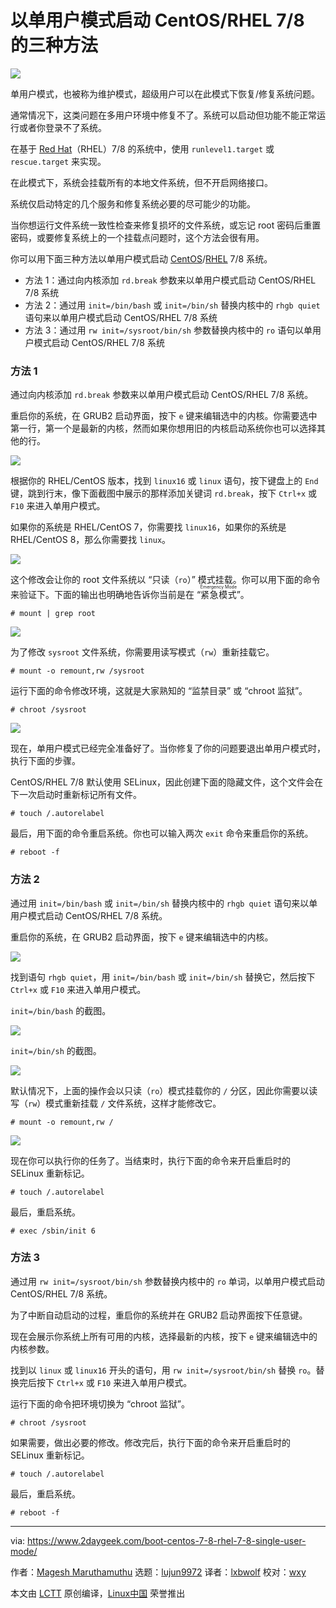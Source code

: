 [#]: collector: (lujun9972)
[#]: translator: (lxbwolf)
[#]: reviewer: (wxy)
[#]: publisher: ( )
[#]: url: ( )
[#]: subject: (Three Methods Boot CentOS/RHEL 7/8 Systems in Single User Mode)
[#]: via: (https://www.2daygeek.com/boot-centos-7-8-rhel-7-8-single-user-mode/)
[#]: author: (Magesh Maruthamuthu https://www.2daygeek.com/author/magesh/)

以单用户模式启动 CentOS/RHEL 7/8 的三种方法
======

![](https://img.linux.net.cn/data/attachment/album/202005/03/230109uw1f9zvv9upbhwv8.jpg)

单用户模式，也被称为维护模式，超级用户可以在此模式下恢复/修复系统问题。

通常情况下，这类问题在多用户环境中修复不了。系统可以启动但功能不能正常运行或者你登录不了系统。

在基于 [Red Hat][1]（RHEL）7/8 的系统中，使用 `runlevel1.target` 或 `rescue.target` 来实现。

在此模式下，系统会挂载所有的本地文件系统，但不开启网络接口。

系统仅启动特定的几个服务和修复系统必要的尽可能少的功能。

当你想运行文件系统一致性检查来修复损坏的文件系统，或忘记 root 密码后重置密码，或要修复系统上的一个挂载点问题时，这个方法会很有用。

你可以用下面三种方法以单用户模式启动 [CentOS][2]/[RHEL][3] 7/8 系统。

  * 方法 1：通过向内核添加 `rd.break` 参数来以单用户模式启动 CentOS/RHEL 7/8 系统
  * 方法 2：通过用 `init=/bin/bash` 或 `init=/bin/sh` 替换内核中的 `rhgb quiet` 语句来以单用户模式启动 CentOS/RHEL 7/8 系统
  * 方法 3：通过用 `rw init=/sysroot/bin/sh` 参数替换内核中的 `ro` 语句以单用户模式启动 CentOS/RHEL 7/8 系统

### 方法 1

通过向内核添加 `rd.break` 参数来以单用户模式启动 CentOS/RHEL 7/8 系统。

重启你的系统，在 GRUB2 启动界面，按下 `e` 键来编辑选中的内核。你需要选中第一行，第一个是最新的内核，然而如果你想用旧的内核启动系统你也可以选择其他的行。

![](https://www.2daygeek.com/wp-content/uploads/2018/12/reset-forgotten-root-password-on-rhel-7-centos-7-2.png)

根据你的 RHEL/CentOS 版本，找到 `linux16` 或 `linux` 语句，按下键盘上的 `End` 键，跳到行末，像下面截图中展示的那样添加关键词 `rd.break`，按下 `Ctrl+x` 或 `F10` 来进入单用户模式。

如果你的系统是 RHEL/CentOS 7，你需要找 `linux16`，如果你的系统是 RHEL/CentOS 8，那么你需要找 `linux`。

![](https://www.2daygeek.com/wp-content/uploads/2018/12/reset-forgotten-root-password-on-rhel-7-centos-7-3.png)

这个修改会让你的 root 文件系统以 “只读（`ro`）” 模式挂载。你可以用下面的命令来验证下。下面的输出也明确地告诉你当前是在 “<ruby>紧急模式<rt>Emergency Mode</rt></ruby>”。

```
# mount | grep root
```

![](https://www.2daygeek.com/wp-content/uploads/2018/12/reset-forgotten-root-password-on-rhel-7-centos-7-5.png)

为了修改 `sysroot` 文件系统，你需要用读写模式（`rw`）重新挂载它。

```
# mount -o remount,rw /sysroot
```

运行下面的命令修改环境，这就是大家熟知的 “监禁目录” 或 “chroot 监狱”。

```
# chroot /sysroot
```

![](https://www.2daygeek.com/wp-content/uploads/2018/12/reset-forgotten-root-password-on-rhel-7-centos-7-8.png)

现在，单用户模式已经完全准备好了。当你修复了你的问题要退出单用户模式时，执行下面的步骤。

CentOS/RHEL 7/8 默认使用 SELinux，因此创建下面的隐藏文件，这个文件会在下一次启动时重新标记所有文件。

```
# touch /.autorelabel
```

最后，用下面的命令重启系统。你也可以输入两次 `exit` 命令来重启你的系统。

```
# reboot -f
```

### 方法 2

通过用 `init=/bin/bash` 或 `init=/bin/sh` 替换内核中的 `rhgb quiet` 语句来以单用户模式启动 CentOS/RHEL 7/8 系统。

重启你的系统，在 GRUB2 启动界面，按下 `e` 键来编辑选中的内核。

![](https://www.2daygeek.com/wp-content/uploads/2018/12/reset-forgotten-root-password-on-rhel-7-centos-7-2.png)

找到语句 `rhgb quiet`，用 `init=/bin/bash` 或 `init=/bin/sh` 替换它，然后按下 `Ctrl+x` 或 `F10` 来进入单用户模式。

`init=/bin/bash` 的截图。

![](https://www.2daygeek.com/wp-content/uploads/2018/12/method-reset-forgotten-root-password-on-rhel-7-centos-7-1.png)

`init=/bin/sh` 的截图。

![](https://www.2daygeek.com/wp-content/uploads/2018/12/method-reset-forgotten-root-password-on-rhel-7-centos-7-1a.png)

默认情况下，上面的操作会以只读（`ro`）模式挂载你的 `/` 分区，因此你需要以读写（`rw`）模式重新挂载 `/` 文件系统，这样才能修改它。

```
# mount -o remount,rw /
```

![](https://www.2daygeek.com/wp-content/uploads/2018/12/method-reset-forgotten-root-password-on-rhel-7-centos-7-4.png)

现在你可以执行你的任务了。当结束时，执行下面的命令来开启重启时的 SELinux 重新标记。

```
# touch /.autorelabel
```

最后，重启系统。

```
# exec /sbin/init 6
```

### 方法 3

通过用 `rw init=/sysroot/bin/sh` 参数替换内核中的 `ro` 单词，以单用户模式启动 CentOS/RHEL 7/8 系统。

为了中断自动启动的过程，重启你的系统并在 GRUB2 启动界面按下任意键。

现在会展示你系统上所有可用的内核，选择最新的内核，按下 `e` 键来编辑选中的内核参数。

找到以 `linux` 或 `linux16` 开头的语句，用 `rw init=/sysroot/bin/sh` 替换 `ro`。替换完后按下 `Ctrl+x` 或 `F10` 来进入单用户模式。

运行下面的命令把环境切换为 “chroot 监狱”。

```
# chroot /sysroot
```

如果需要，做出必要的修改。修改完后，执行下面的命令来开启重启时的 SELinux 重新标记。

```
# touch /.autorelabel
```

最后，重启系统。

```
# reboot -f
```

--------------------------------------------------------------------------------

via: https://www.2daygeek.com/boot-centos-7-8-rhel-7-8-single-user-mode/

作者：[Magesh Maruthamuthu][a]
选题：[lujun9972][b]
译者：[lxbwolf](https://github.com/lxbwolf)
校对：[wxy](https://github.com/wxy)

本文由 [LCTT](https://github.com/LCTT/TranslateProject) 原创编译，[Linux中国](https://linux.cn/) 荣誉推出

[a]: https://www.2daygeek.com/author/magesh/
[b]: https://github.com/lujun9972
[1]: https://www.2daygeek.com/category/red-hat/
[2]: https://www.2daygeek.com/category/centos/
[3]: https://www.2daygeek.com/category/rhel/
[4]: data:image/gif;base64,R0lGODlhAQABAIAAAAAAAP///yH5BAEAAAAALAAAAAABAAEAAAIBRAA7
